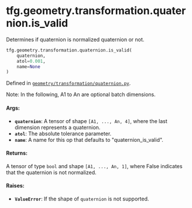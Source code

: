 <div itemscope itemtype="http://developers.google.com/ReferenceObject">
<meta itemprop="name" content="tfg.geometry.transformation.quaternion.is_valid" />
<meta itemprop="path" content="Stable" />
</div>

# tfg.geometry.transformation.quaternion.is_valid

Determines if quaternion is normalized quaternion or not.

``` python
tfg.geometry.transformation.quaternion.is_valid(
    quaternion,
    atol=0.001,
    name=None
)
```



Defined in [`geometry/transformation/quaternion.py`](https://github.com/tensorflow/agents/tree/master/tensorflow_graphics/geometry/transformation/quaternion.py).

<!-- Placeholder for "Used in" -->

Note:
  In the following, A1 to An are optional batch dimensions.

#### Args:

* <b>`quaternion`</b>:  A tensor of shape `[A1, ..., An, 4]`, where the last dimension
    represents a quaternion.
* <b>`atol`</b>: The absolute tolerance parameter.
* <b>`name`</b>: A name for this op that defaults to "quaternion_is_valid".


#### Returns:

A tensor of type `bool` and shape `[A1, ..., An, 1]`, where False indicates
that the quaternion is not normalized.


#### Raises:

* <b>`ValueError`</b>: If the shape of `quaternion` is not supported.